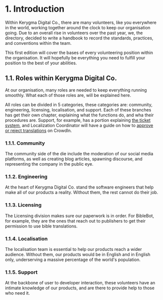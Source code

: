# 1. Introduction
Within Kerygma Digital Co., there are many volunteers, like you everywhere in the world, working together around the clock to keep our organisation going. Due to an overall rise in volunteers over the past year, we, the directory, decided to write a handbook to record the standards, practices, and conventions within the team.

This first edition will cover the bases of every volunteering position within the organisation. It will hopefully be everything you need to fulfill your position to the best of your abilities.

## 1.1. Roles within Kerygma Digital Co.
At our organisation, many roles are needed to keep everything running smoothly. What each of those roles are, will be explained here.

All roles can be divided in 5 categories, these categories are: community, engineering, licensing, localisation, and support. Each of these branches has get their own chapter, explaining what the functions do, and wha their procedures are. Support, for example, has a portion explaining [the ticket system](), and Localization Coordinator will have a guide on how to [approve or reject translations]() on CrowdIn.

### 1.1.1. Community
The community side of the die include the moderation of our social media platforms, as well as creating blog articles, spawning discourse, and representing the company in the public eye.

### 1.1.2. Engineering
At the heart of Kerygma Digital Co. stand the software engineers that help make all of our products a reality. Without them, the rest cannot do their job.

### 1.1.3. Licensing
The Licensing division makes sure our paperwork is in order. For BibleBot, for example, they  are the ones that reach out to publishers to get their permission to use bible translations.

### 1.1.4. Localisation
The localisation team is essential to help our products reach a wider audience. Without them, our products would be in English and in English only, underserving a massive percentage of the world's population.

### 1.1.5. Support
At the backbone of user to developer interaction, these volunteers have an intimate knowledge of our products, and are there to provide help to those who need it.
